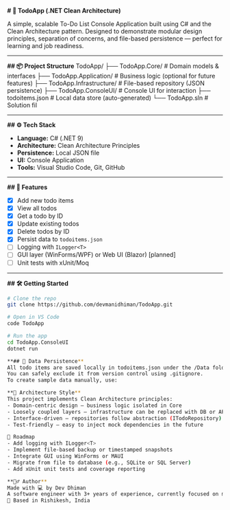 **# 📝 TodoApp (.NET Clean Architecture)**

A simple, scalable To-Do List Console Application built using C# and the Clean Architecture pattern. Designed to demonstrate modular design principles, separation of concerns, and file-based persistence — perfect for learning and job readiness.

---

**## 📦 Project Structure**
TodoApp/ ├── TodoApp.Core/           # Domain models & interfaces 
         ├── TodoApp.Application/    # Business logic (optional for future features) 
         ├── TodoApp.Infrastructure/ # File-based repository (JSON persistence) 
         ├── TodoApp.ConsoleUI/      # Console UI for interaction 
         ├── todoitems.json          # Local data store (auto-generated) 
         └── TodoApp.sln             # Solution fil


---

**## ⚙️ Tech Stack**

- **Language:** C# (.NET 9)
- **Architecture:** Clean Architecture Principles
- **Persistence:** Local JSON file
- **UI:** Console Application
- **Tools:** Visual Studio Code, Git, GitHub

---

**## 🚀 Features**

- [x] Add new todo items
- [x] View all todos
- [x] Get a todo by ID
- [x] Update existing todos
- [x] Delete todos by ID
- [x] Persist data to `todoitems.json`
- [ ] Logging with `ILogger<T>`
- [ ] GUI layer (WinForms/WPF) or Web UI (Blazor) [planned]
- [ ] Unit tests with xUnit/Moq

---

**## 🛠️ Getting Started**

```bash
# Clone the repo
git clone https://github.com/devmanidhiman/TodoApp.git

# Open in VS Code
code TodoApp

# Run the app
cd TodoApp.ConsoleUI
dotnet run

**## 💾 Data Persistence**
All todo items are saved locally in todoitems.json under the /Data folder (or project root).
You can safely exclude it from version control using .gitignore.
To create sample data manually, use:

**🧱 Architecture Style**
This project implements Clean Architecture principles:
- Domain-centric design — business logic isolated in Core
- Loosely coupled layers — infrastructure can be replaced with DB or API easily
- Interface-driven — repositories follow abstraction (ITodoRepository)
- Test-friendly — easy to inject mock dependencies in the future

🧭 Roadmap
- Add logging with ILogger<T>
- Implement file-based backup or timestamped snapshots
- Integrate GUI using WinForms or MAUI
- Migrate from file to database (e.g., SQLite or SQL Server)
- Add xUnit unit tests and coverage reporting

**🙋‍♂️ Author**
Made with 💻 by Dev Dhiman
A software engineer with 3+ years of experience, currently focused on mastering the .NET ecosystem.
📍 Based in Rishikesh, India

